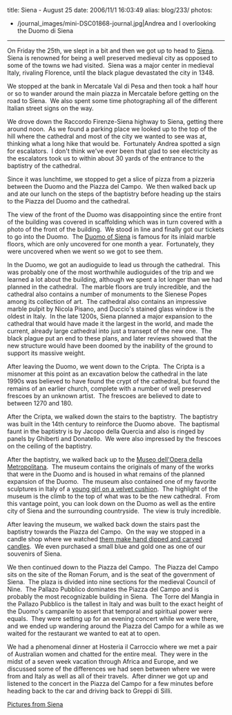 title: Siena - August 25
date: 2006/11/1 16:03:49
alias: blog/233/
photos:
- /journal_images/mini-DSC01868-journal.jpg|Andrea and I overlooking the Duomo di Siena
---
On Friday the 25th, we slept in a bit and then we got up to head to [Siena](http://en.wikipedia.org/wiki/Siena).  Siena is renowned for being a well preserved medieval city as opposed to some of the towns we had visited.  Siena was a major center in medieval Italy, rivaling Florence, until the black plague devastated the city in 1348.

We stopped at the bank in Mercatale Val di Pesa and then took a half hour or so to wander around the main piazza in Mercatale before getting on the road to Siena.  We also spent some time photographing all of the different Italian street signs on the way. 

We drove down the Raccordo Firenze-Siena highway to Siena, getting there around noon.  As we found a parking place we looked up to the top of the hill where the cathedral and most of the city we wanted to see was at, thinking what a long hike that would be.  Fortunately Andrea spotted a sign for escalators.  I don't think we've ever been that glad to see electricity as the escalators took us to within about 30 yards of the entrance to the baptistry of the cathedral.

Since it was lunchtime, we stopped to get a slice of pizza from a pizzeria between the Duomo and the Piazza del Campo.  We then walked back up and ate our lunch on the steps of the baptistry before heading up the stairs to the Piazza del Duomo and the cathedral. 

The view of the front of the Duomo was disappointing since the entire front of the building was covered in scaffolding which was in turn covered with a photo of the front of the building.  We stood in line and finally got our tickets to go into the Duomo.  The [Duomo of Siena](http://en.wikipedia.org/wiki/Duomo_di_Siena) is famous for its inlaid marble floors, which are only uncovered for one month a year.  Fortunately, they were uncovered when we went so we got to see them.

In the Duomo, we got an audioguide to lead us through the cathedral.  This was probably one of the most worthwhile audioguides of the trip and we learned a lot about the building, although we spent a lot longer than we had planned in the cathedral.  The marble floors are truly incredible, and the cathedral also contains a number of monuments to the Sienese Popes among its collection of art.  The cathedral also contains an impressive marble pulpit by Nicola Pisano, and Duccio's stained glass window is the oldest in Italy.  In the late 1200s, Siena planned a major expansion to the cathedral that would have made it the largest in the world, and made the current, already large cathedral into just a transept of the new one.  The black plague put an end to these plans, and later reviews showed that the new structure would have been doomed by the inability of the ground to support its massive weight.

After leaving the Duomo, we went down to the Cripta.  The Cripta is a misnomer at this point as an excavation below the cathedral in the late 1990s was believed to have found the crypt of the cathedral, but found the remains of an earlier church, complete with a number of well preserved frescoes by an unknown artist.  The frescoes are believed to date to between 1270 and 180.

After the Cripta, we walked down the stairs to the baptistry.  The baptistry was built in the 14th century to reinforce the Duomo above.  The baptismal faunt in the baptistry is by Jacopo della Quercia and also is ringed by panels by Ghiberti and Donatello.  We were also impressed by the frescoes on the ceiling of the baptistry.

After the baptistry, we walked back up to the [Museo dell'Opera della Metropolitana](http://www.operaduomo.siena.it/).  The museum contains the originals of many of the works that were in the Duomo and is housed in what remains of the planned expansion of the Duomo.  The museum also contained one of my favorite sculptures in Italy of a [young girl on a velvet cushion](photo/italy2006/day6-20060825/mini-DSC01857.jpg).  The highlight of the museum is the climb to the top of what was to be the new cathedral.  From this vantage point, you can look down on the Duomo as well as the entire city of Siena and the surrounding countryside.  The view is truly incredible.

After leaving the museum, we walked back down the stairs past the baptistry towards the Piazza del Campo.  On the way we stopped in a candle shop where we watched [them make hand dipped and carved candles](photo/italy2006/day6-20060825/mini-DSC01896.jpg).  We even purchased a small blue and gold one as one of our souvenirs of Siena.

We then continued down to the Piazza del Campo.  The Piazza del Campo sits on the site of the Roman Forum, and is the seat of the government of Siena.  The plaza is divided into nine sections for the medieval Council of Nine.  The Pallazo Pubblico dominates the Piazza del Campo and is probably the most recognizable building in Siena.  The Torre del Mangia in the Pallazo Pubblico is the tallest in Italy and was built to the exact height of the Duomo's campanile to assert that temporal and spiritual power were equals.  They were setting up for an evening concert while we were there, and we ended up wandering around the Piazza del Campo for a while as we waited for the restaurant we wanted to eat at to open. 

We had a phenomenal dinner at Hosteria il Carroccio where we met a pair of Australian women and chatted for the entire meal.  They were in the midst of a seven week vacation through Africa and Europe, and we discussed some of the differences we had seen between where we were from and Italy as well as all of their travels.  After dinner we got up and listened to the concert in the Piazza del Campo for a few minutes before heading back to the car and driving back to Greppi di Silli.

[Pictures from Siena](PhotoAlbum.aspx?ID=ITALY2006-DAY6)